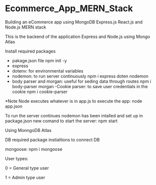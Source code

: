 # Ecommerce_App_MERN_Stack
Building an eCommerce app using MongoDB Express.js React.js and Node.js MERN stack

This is the backend of the application Express and Node.js using Mongo Atlas

Install required packages

- pakage.json file 
    npm init -y
- express
- dotenv: for environmental variables
- nodemon: to run server continuously 
    npm i express doten nodemon
- body parser and morgan: useful for seding data through routes 
    npm i body-parser morgan 
-Cookie parser: to save user credentials in the cookie
    npm i cookie-parser

*Note Node executes whatever is in app.js to execute the app: node app.json

To run the server continues nodemon has been intalled and set up in package.json new comand to start the server: npm start

Using MonngoDB Atlas

DB required package instialtions to connect DB

mongoose: npm i mongoose

User types:

0 = General type user 

1 = Admin type user